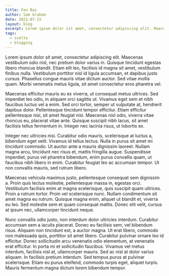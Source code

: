 ```yaml
---
title: Foo Baz
author: Sam Graham
date: 2022-07-15
layout: blog
excerpt: Lorem ipsum dolor sit amet, consectetur adipiscing elit. Maecenas vestibulum odio nisl, nec pretium dolor varius in.
tags:
  - svelte
  - blogging
---
```

Lorem ipsum dolor sit amet, consectetur adipiscing elit. Maecenas vestibulum odio nisl, nec pretium dolor varius in. Quisque tincidunt egestas libero rhoncus blandit. Etiam elit leo, facilisis id magna sit amet, vestibulum finibus nulla. Vestibulum porttitor nisl id ligula accumsan, et dapibus justo cursus. Phasellus congue mauris vitae dictum auctor. Sed vitae mollis quam. Morbi venenatis metus ligula, sit amet consectetur eros pharetra vel.

Maecenas efficitur mauris eu ex viverra, ut consequat metus ultrices. Sed imperdiet leo odio, in aliquam orci sagittis ut. Vivamus eget sem et nibh faucibus luctus vel a enim. Sed orci tortor, semper ut vulputate at, hendrerit dapibus dolor. Pellentesque tincidunt tempor efficitur. Etiam efficitur pellentesque nisi, sit amet feugiat nisi. Maecenas nisl odio, viverra vitae rhoncus eu, placerat vitae ante. Quisque suscipit nibh lacus, sit amet facilisis tellus fermentum in. Integer nec lacinia risus, ut lobortis ex.

Integer nec ultricies nisi. Curabitur odio mauris, scelerisque at luctus a, bibendum eget velit. Vivamus id tellus lectus. Nulla in purus sit amet mi tincidunt commodo. Ut auctor ante a mauris dignissim laoreet. Nullam magna arcu, tincidunt nec risus et, mattis fringilla augue. Suspendisse imperdiet, purus vel pharetra bibendum, enim purus convallis quam, ut faucibus nibh libero in enim. Curabitur feugiat leo ac accumsan tempor. Ut non convallis mauris, sed rutrum libero.

Maecenas vehicula maximus justo, pellentesque consequat sem dignissim a. Proin quis lectus molestie, pellentesque massa in, egestas orci. Vestibulum facilisis enim at magna scelerisque, quis suscipit quam ultrices. Proin a rutrum tortor. Proin vel scelerisque nunc. Nullam condimentum sit amet magna eu rutrum. Quisque magna enim, aliquet ut blandit et, viverra eu leo. Sed molestie sem et quam consequat mattis. Donec elit velit, cursus at ipsum nec, ullamcorper tincidunt neque.

Nunc convallis odio justo, non interdum dolor ultricies interdum. Curabitur accumsan sem a iaculis placerat. Donec eu facilisis sem, vel bibendum risus. Aliquam non tincidunt est, a auctor magna. Ut erat libero, commodo non malesuada quis, porttitor sit amet libero. Curabitur pulvinar ornare leo id efficitur. Donec sollicitudin arcu venenatis odio elementum, at venenatis erat efficitur. In porta mi et sollicitudin faucibus. Vivamus vel metus interdum, facilisis nisl at, ullamcorper mauris. Sed ac nisl at dolor varius aliquam. In facilisis pretium interdum. Sed tempus purus at pulvinar scelerisque. Etiam eu purus eleifend, commodo turpis eget, aliquet turpis. Mauris fermentum magna dictum lorem bibendum tempor.